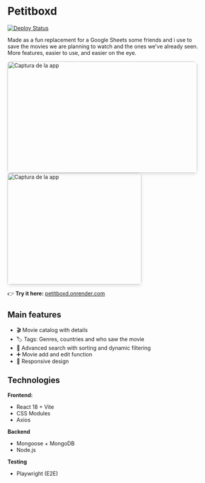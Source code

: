 # Petitboxd

[![Deploy Status](https://img.shields.io/badge/deployed%20on-Render-black?style=flat&logo=render)](https://petitboxd.onrender.com/)


Made as a fun replacement for a Google Sheets some friends and i use to save the movies we are planning to watch and the ones we've already seen.
More features, easier to use, and easier on the eye.

<img src="https://github.com/user-attachments/assets/7ecb724e-8cf8-4886-8806-b8ca5ed1c6e9" alt="Captura de la app" width="500" height="293" style="border-radius: 8px; box-shadow: 0 4px 8px rgba(0,0,0,0.1);"/>
<img src="https://github.com/user-attachments/assets/9a781cbb-5691-4624-984e-e8678844150a" alt="Captura de la app" width="353" height="293" style="border-radius: 8px; box-shadow: 0 4px 8px rgba(0,0,0,0.1);"/>

👉 **Try it here:** [petitboxd.onrender.com](https://petitboxd.onrender.com)

## Main features
- 🎬 Movie catalog with details
- 🏷️ Tags: Genres, countries and who saw the movie
- 🔎 Advanced search with sorting and dynamic filtering
- ➕ Movie add and edit function
- 📱  Responsive design

## Technologies

**Frontend:**
- React 18 + Vite
- CSS Modules
- Axios

**Backend**
- Mongoose + MongoDB
- Node.js

**Testing**
- Playwright (E2E)
